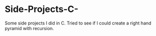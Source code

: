 # Side-Projects-C-

Some side projects I did in C. Tried to see if I could create a right hand pyramid with recursion. 
